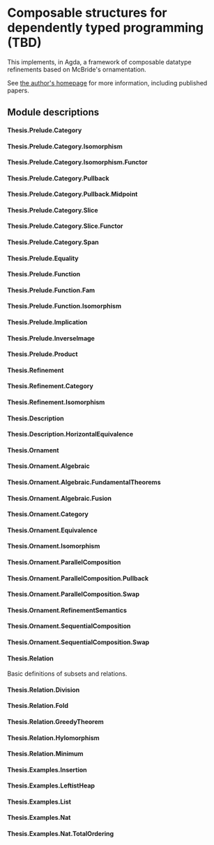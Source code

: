 # Composable structures for dependently typed programming (TBD)

This implements, in Agda, a framework of composable datatype refinements based on McBride's ornamentation.

See [the author's homepage](http://www.cs.ox.ac.uk/people/hsiang-shang.ko/) for more information, including published papers.

## Module descriptions

#### Thesis.Prelude.Category

#### Thesis.Prelude.Category.Isomorphism

#### Thesis.Prelude.Category.Isomorphism.Functor

#### Thesis.Prelude.Category.Pullback

#### Thesis.Prelude.Category.Pullback.Midpoint

#### Thesis.Prelude.Category.Slice

#### Thesis.Prelude.Category.Slice.Functor

#### Thesis.Prelude.Category.Span

#### Thesis.Prelude.Equality

#### Thesis.Prelude.Function

#### Thesis.Prelude.Function.Fam

#### Thesis.Prelude.Function.Isomorphism

#### Thesis.Prelude.Implication

#### Thesis.Prelude.InverseImage

#### Thesis.Prelude.Product

#### Thesis.Refinement

#### Thesis.Refinement.Category

#### Thesis.Refinement.Isomorphism

#### Thesis.Description

#### Thesis.Description.HorizontalEquivalence

#### Thesis.Ornament

#### Thesis.Ornament.Algebraic

#### Thesis.Ornament.Algebraic.FundamentalTheorems

#### Thesis.Ornament.Algebraic.Fusion

#### Thesis.Ornament.Category

#### Thesis.Ornament.Equivalence

#### Thesis.Ornament.Isomorphism

#### Thesis.Ornament.ParallelComposition

#### Thesis.Ornament.ParallelComposition.Pullback

#### Thesis.Ornament.ParallelComposition.Swap

#### Thesis.Ornament.RefinementSemantics

#### Thesis.Ornament.SequentialComposition

#### Thesis.Ornament.SequentialComposition.Swap

#### Thesis.Relation
Basic definitions of subsets and relations.

#### Thesis.Relation.Division

#### Thesis.Relation.Fold

#### Thesis.Relation.GreedyTheorem

#### Thesis.Relation.Hylomorphism

#### Thesis.Relation.Minimum

#### Thesis.Examples.Insertion

#### Thesis.Examples.LeftistHeap

#### Thesis.Examples.List

#### Thesis.Examples.Nat

#### Thesis.Examples.Nat.TotalOrdering
